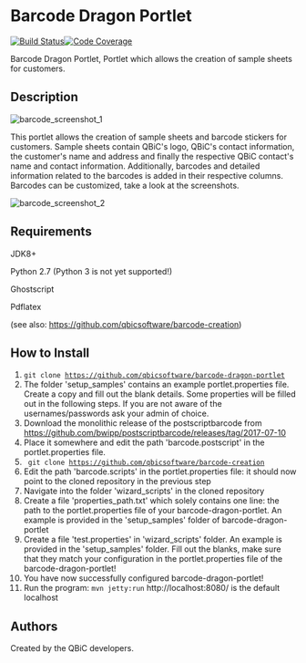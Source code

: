 # Barcode Dragon Portlet

[![Build Status](https://travis-ci.com/qbicsoftware/barcode-dragon-portlet.svg?branch=development)](https://travis-ci.com/qbicsoftware/barcode-dragon-portlet)[![Code Coverage]( https://codecov.io/gh/qbicsoftware/barcode-dragon-portlet/branch/master/graph/badge.svg)](https://codecov.io/gh/qbicsoftware/barcode-dragon-portlet)

Barcode Dragon Portlet, Portlet which allows the creation of sample sheets for customers.


## Description 

![barcode_screenshot_1](https://user-images.githubusercontent.com/21954664/41223131-3a008db8-6d69-11e8-825e-d7a3e9d91d1d.png)

This portlet allows the creation of sample sheets and barcode stickers for customers.
Sample sheets contain QBiC's logo, QBiC's contact information, the customer's name and address and finally the respective QBiC contact's name and contact information.
Additionally, barcodes and detailed information related to the barcodes is added in their respective columns.
Barcodes can be customized, take a look at the screenshots.

![barcode_screenshot_2](https://user-images.githubusercontent.com/21954664/41223134-3bced618-6d69-11e8-9d18-f3a12846e05b.png)

## Requirements

JDK8+

Python 2.7 (Python 3 is not yet supported!)

Ghostscript

Pdflatex

(see also: https://github.com/qbicsoftware/barcode-creation)
 
## How to Install

1. <code>git clone https://github.com/qbicsoftware/barcode-dragon-portlet</code>
4. The folder 'setup_samples' contains an example portlet.properties file. Create a copy and fill out the blank details. Some properties will be filled out in the following steps.
   If you are not aware of the usernames/passwords ask your admin of choice.
5. Download the monolithic release of the postscriptbarcode from https://github.com/bwipp/postscriptbarcode/releases/tag/2017-07-10
6. Place it somewhere and edit the path 'barcode.postscript' in the portlet.properties file.
7. <code> git clone https://github.com/qbicsoftware/barcode-creation</code>
8. Edit the path 'barcode.scripts' in the portlet.properties file: it should now point to the cloned repository in the previous step
9. Navigate into the folder 'wizard_scripts' in the cloned repository
10. Create a file 'properties_path.txt' which solely contains one line: the path to the portlet.properties file of your barcode-dragon-portlet. 
An example is provided in the 'setup_samples' folder of barcode-dragon-portlet
11. Create a file 'test.properties' in 'wizard_scripts' folder. An example is provided in the 'setup_samples' folder.
Fill out the blanks, make sure that they match your configuration in the portlet.properties file of the barcode-dragon-portlet!
12. You have now successfully configured barcode-dragon-portlet!
13. Run the program: <code>mvn jetty:run</code>
http://localhost:8080/ is the default localhost 

## Authors

Created by the QBiC developers.
